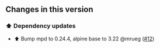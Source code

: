 ## Changes in this version

### ⬆️ Dependency updates

- ⬆️ Bump mpd to 0.24.4, alpine base to 3.22 @mrueg ([#12](https://github.com/Poeschl-HomeAssistant-Addons/mpd/pull/12))
